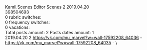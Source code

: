 Kamil.Scenes	Editor Scenes 2 2019.04.20\
398504693\
0 rubric switches:\
0 frequency switches:\
0 vacations:\
Total posts amount: 2	Posts dates amount: 1\
2019.04.20 2 https://vk.com/mu_marvel?w=wall-17592208_64036 - https://vk.com/mu_marvel?w=wall-17592208_64035 - \
